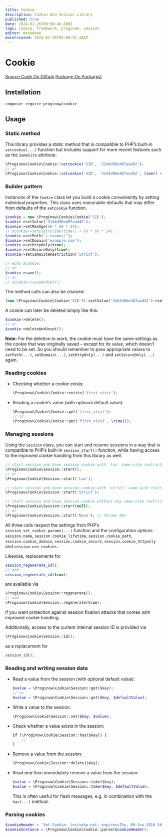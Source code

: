 ```yaml
---
title: Cookie
description: Cookie And Session Library
published: true
date: 2024-02-26T09:04:46.880Z
tags: cookie, framework, proginow, session
editor: markdown
dateCreated: 2024-02-26T09:00:31.488Z
---
```


# Cookie
[Source Code On Github](https://github.com/proginow/cookie/)
[Package On Packagist](https://packagist.org/packages/proginow/cookie/)
## Installation
```
composer require proginow/cookie
```
## Usage

### Static method

This library provides a static method that is compatible to PHP’s built-in `setcookie(...)` function but includes support for more recent features such as the `SameSite` attribute:

```php
\Proginow\Cookie\Cookie::setcookie('SID', '31d4d96e407aad42');
// or
\Proginow\Cookie\Cookie::setcookie('SID', '31d4d96e407aad42', time() + 3600, '/~rasmus/', 'example.com', true, true, 'Lax');
```

### Builder pattern

Instances of the `Cookie` class let you build a cookie conveniently by setting individual properties. This class uses reasonable defaults that may differ from defaults of the `setcookie` function.

```php
$cookie = new \Proginow\Cookie\Cookie('SID');
$cookie->setValue('31d4d96e407aad42');
$cookie->setMaxAge(60 * 60 * 24);
// $cookie->setExpiryTime(time() + 60 * 60 * 24);
$cookie->setPath('/~rasmus/');
$cookie->setDomain('example.com');
$cookie->setHttpOnly(true);
$cookie->setSecureOnly(true);
$cookie->setSameSiteRestriction('Strict');

// echo $cookie;
// or
$cookie->save();
// or
// $cookie->saveAndSet();
```

The method calls can also be chained:

```php
(new \Proginow\Cookie\Cookie('SID'))->setValue('31d4d96e407aad42')->setMaxAge(60 * 60 * 24)->setSameSiteRestriction('None')->save();
```

A cookie can later be deleted simply like this:

```php
$cookie->delete();
// or
$cookie->deleteAndUnset();
```

**Note:** For the deletion to work, the cookie must have the same settings as the cookie that was originally saved – except for its value, which doesn’t need to be set. So you should remember to pass appropriate values to `setPath(...)`, `setDomain(...)`, `setHttpOnly(...)` and `setSecureOnly(...)` again.

### Reading cookies

 * Checking whether a cookie exists:

   ```php
   \Proginow\Cookie\Cookie::exists('first_visit');
   ```

 * Reading a cookie’s value (with optional default value):

   ```php
   \Proginow\Cookie\Cookie::get('first_visit');
   // or
   \Proginow\Cookie\Cookie::get('first_visit', \time());
   ```

### Managing sessions

Using the `Session` class, you can start and resume sessions in a way that is compatible to PHP’s built-in `session_start()` function, while having access to the improved cookie handling from this library as well:

```php
// start session and have session cookie with 'lax' same-site restriction
\Proginow\Cookie\Session::start();
// or
\Proginow\Cookie\Session::start('Lax');

// start session and have session cookie with 'strict' same-site restriction
\Proginow\Cookie\Session::start('Strict');

// start session and have session cookie without any same-site restriction
\Proginow\Cookie\Session::start(null);
// or
\Proginow\Cookie\Session::start('None'); // Chrome 80+
```

All three calls respect the settings from PHP’s `session_set_cookie_params(...)` function and the configuration options `session.name`, `session.cookie_lifetime`, `session.cookie_path`, `session.cookie_domain`, `session.cookie_secure`, `session.cookie_httponly` and `session.use_cookies`.

Likewise, replacements for

```php
session_regenerate_id();
// and
session_regenerate_id(true);
```

are available via

```php
\Proginow\Cookie\Session::regenerate();
// and
\Proginow\Cookie\Session::regenerate(true);
```

if you want protection against session fixation attacks that comes with improved cookie handling.

Additionally, access to the current internal session ID is provided via

```php
\Proginow\Cookie\Session::id();
```

as a replacement for

```php
session_id();
```

### Reading and writing session data

 * Read a value from the session (with optional default value):

   ```php
   $value = \Proginow\Cookie\Session::get($key);
   // or
   $value = \Proginow\Cookie\Session::get($key, $defaultValue);
   ```

 * Write a value to the session:

   ```php
   \Proginow\Cookie\Session::set($key, $value);
   ```

 * Check whether a value exists in the session:

   ```php
   if (\Proginow\Cookie\Session::has($key)) {
       // ...
   }
   ```

 * Remove a value from the session:

   ```php
   \Proginow\Cookie\Session::delete($key);
   ```

 * Read *and then* immediately remove a value from the session:

   ```php
   $value = \Proginow\Cookie\Session::take($key);
   $value = \Proginow\Cookie\Session::take($key, $defaultValue);
   ```

   This is often useful for flash messages, e.g. in combination with the `has(...)` method.

### Parsing cookies

```php
$cookieHeader = 'Set-Cookie: test=php.net; expires=Thu, 09-Jun-2016 16:30:32 GMT; Max-Age=3600; path=/~rasmus/; secure';
$cookieInstance = \Proginow\Cookie\Cookie::parse($cookieHeader);
```
